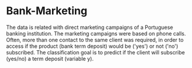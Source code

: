 # Bank-Marketing
The data is related with direct marketing campaigns of a Portuguese banking institution. The marketing campaigns were based on phone calls. Often, more than one contact to the same client was required, in order to access if the product (bank term deposit) would be ('yes') or not ('no') subscribed.   The classification goal is to predict if the client will subscribe (yes/no) a term deposit (variable y).
